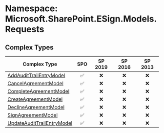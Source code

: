 # Namespace: Microsoft.SharePoint.ESign.Models.Requests

## Complex Types

Complex Type | SPO | SP 2019 | SP 2016 | SP 2013
----------|:---:|:-------:|:-------:|:-------:
[AddAuditTrailEntryModel](./ComplexTypes/AddAuditTrailEntryModel.md) | ✅ | ❌ | ❌ | ❌
[CancelAgreementModel](./ComplexTypes/CancelAgreementModel.md) | ✅ | ❌ | ❌ | ❌
[CompleteAgreementModel](./ComplexTypes/CompleteAgreementModel.md) | ✅ | ❌ | ❌ | ❌
[CreateAgreementModel](./ComplexTypes/CreateAgreementModel.md) | ✅ | ❌ | ❌ | ❌
[DeclineAgreementModel](./ComplexTypes/DeclineAgreementModel.md) | ✅ | ❌ | ❌ | ❌
[SignAgreementModel](./ComplexTypes/SignAgreementModel.md) | ✅ | ❌ | ❌ | ❌
[UpdateAuditTrailEntryModel](./ComplexTypes/UpdateAuditTrailEntryModel.md) | ✅ | ❌ | ❌ | ❌